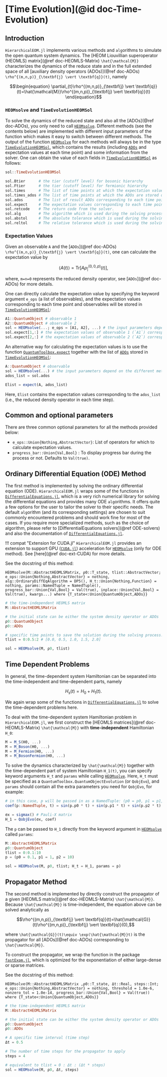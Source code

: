 # [Time Evolution](@id doc-Time-Evolution)
## Introduction
`HierarchicalEOM.jl` implements various methods and `alg`orithms to simulate the open quantum system dynamics. 
The [HEOM Liouvillian superoperator (HEOMLS) matrix](@ref doc-HEOMLS-Matrix) ``\hat{\mathcal{M}}`` characterizes the dynamics of the reduce state and in the full extended space of all [auxiliary density operators (ADOs)](@ref doc-ADOs) ``\rho^{(m,n,p)}_{\textbf{j} \vert \textbf{q}}(t)``, namely
```math
\begin{equation}
\partial_{t}\rho^{(m,n,p)}_{\textbf{j} \vert \textbf{q}}(t)=\hat{\mathcal{M}}\rho^{(m,n,p)}_{\textbf{j} \vert \textbf{q}}(t)
\end{equation}
```

### `HEOMsolve` and `TimeEvolutionHEOMSol`
To solve the dynamics of the reduced state and also all the [ADOs](@ref doc-ADOs), you only need to call [`HEOMsolve`](@ref). Different methods (see the contents below) are implemented with different input parameters of the function which makes it easy to switch between different methods. The output of the function [`HEOMsolve`](@ref) for each methods will always be in the type [`TimeEvolutionHEOMSol`](@ref), which contains the results (including [`ADOs`](@ref) and expectation values at each time point) and some information from the solver. One can obtain the value of each fields in [`TimeEvolutionHEOMSol`](@ref) as follows:

```julia
sol::TimeEvolutionHEOMSol

sol.Btier      # the tier (cutoff level) for bosonic hierarchy
sol.Ftier      # the tier (cutoff level) for fermionic hierarchy
sol.times      # The list of time points at which the expectation values are calculated during the evolution.
sol.times_ados # The list of time points at which the ADOs are stored during the evolution.
sol.ados       # The list of result ADOs corresponding to each time point in `times_ados`.
sol.expect     # The expectation values corresponding to each time point in `times`.
sol.retcode    # The return code from the solver.
sol.alg        # The algorithm which is used during the solving process.
sol.abstol     # The absolute tolerance which is used during the solving process.
sol.reltol     # The relative tolerance which is used during the solving process.
```

### Expectation Values
Given an observable ``A`` and the [`ADOs`](@ref doc-ADOs) ``\rho^{(m,n,p)}_{\textbf{j} \vert \textbf{q}}(t)``, one can calculate the expectation value by
```math
\langle A(t) \rangle = \textrm{Tr}\left[A \rho^{(0,0,p)}_{ \vert }(t)\right],
```
where, ``m=n=0`` represents the reduced density operator, see [`ADOs`](@ref doc-ADOs) for more details.

One can directly calculate the expectation value by specifying the keyword argument `e_ops` (a list of observables), and the expectation values corresponding to each time point and observables will be stored in [`TimeEvolutionHEOMSol`](@ref):
```julia
A1::QuantumObject # observable 1
A2::QuantumObject # observable 2
sol = HEOMsolve(...; e_ops = [A1, A2], ...) # the input parameters depend on the different methods you choose.
sol.expect[1,:] # the expectation values of observable 1 (`A1`) corresponding to each time point in `sol.times`
sol.expect[2,:] # the expectation values of observable 2 (`A2`) corresponding to each time point in `sol.times`
```

An alternative way for calculating the expectation values is to use the function [`QuantumToolbox.expect`](@ref) together with the list of [`ADOs`](@ref) stored in [`TimeEvolutionHEOMSol`](@ref):
```julia
A::QuantumObject # observable
sol = HEOMsolve(...) # the input parameters depend on the different methods you choose.
ados_list = sol.ados

Elist = expect(A, ados_list)
```
Here, `Elist` contains the expectation values corresponding to the `ados_list` (i.e., the reduced density operator in each time step).

## Common and optional parameters
There are three common optional parameters for all the methods provided below:
 - `e_ops::Union{Nothing,AbstractVector}`: List of operators for which to calculate expectation values.
 - `progress_bar::Union{Val,Bool}` : To display progress bar during the process or not. Defaults to `Val(true)`.

## Ordinary Differential Equation (ODE) Method
The first method is implemented by solving the ordinary differential equation (ODE). `HierarchicalEOM.jl` wraps some of the functions in [`DifferentialEquations.jl`](https://diffeq.sciml.ai/stable/), which is a very rich numerical library for solving the differential equations and provides many ODE `alg`orithms. It offers quite a few options for the user to tailor the solver to their specific needs. The default `alg`orithm (and its corresponding settings) are chosen to suit commonly encountered problems and should work fine for most of the cases. If you require more specialized methods, such as the choice of algorithm, please refer to [DifferentialEquations solvers](@ref ODE-solvers) and also the documentation of [`DifferentialEquations.jl`](https://diffeq.sciml.ai/stable/).

!!! compat "Extension for CUDA.jl"
    `HierarchicalEOM.jl` provides an extension to support GPU ([`CUDA.jl`](https://github.com/JuliaGPU/CUDA.jl)) acceleration for [`HEOMsolve`](@ref) (only for ODE method). See [here](@ref doc-ext-CUDA) for more details.

See the docstring of this method:  

```@docs
HEOMsolve(M::AbstractHEOMLSMatrix, ρ0::T_state, tlist::AbstractVector; e_ops::Union{Nothing,AbstractVector} = nothing, alg::OrdinaryDiffEqAlgorithm = DP5(), H_t::Union{Nothing,Function} = nothing, params::NamedTuple = NamedTuple(), progress_bar::Union{Val,Bool} = Val(true), inplace::Union{Val,Bool} = Val(true), kwargs...) where {T_state<:Union{QuantumObject,ADOs}}
```

```julia
# the time-independent HEOMLS matrix
M::AbstractHEOMLSMatrix  

# the initial state can be either the system density operator or ADOs
ρ0::QuantumObject
ρ0::ADOs

# specific time points to save the solution during the solving process.  
tlist = 0:0.5:2 # [0.0, 0.5, 1.0, 1.5, 2.0]

sol = HEOMsolve(M, ρ0, tlist)
```

## Time Dependent Problems
In general, the time-dependent system Hamiltonian can be separated into the time-independent and time-dependent parts, namely
```math
H_s (t) = H_0 + H_1(t).
```
We again wrap some of the functions in [`DifferentialEquations.jl`](https://diffeq.sciml.ai/stable/) to solve the time-dependent problems here.

To deal with the time-dependent system Hamiltonian problem in `HierarchicalEOM.jl`, we first construct the [HEOMLS matrices](@ref doc-HEOMLS-Matrix) ``\hat{\mathcal{M}}`` with **time-independent** Hamiltonian ``H_0``:

```julia
M = M_S(H0, ...)
M = M_Boson(H0, ...)
M = M_Fermion(H0, ...)
M = M_BosonFermion(H0, ...)
```

To solve the dynamics characterized by ``\hat{\mathcal{M}}`` together with the time-dependent part of system Hamiltonian ``H_1(t)``, you can specify keyword arguments `H_t` and `params` while calling [`HEOMsolve`](@ref). Here, `H_t` must be specified as a `QuantumToolbox.QuantumObjectEvolution` (or `QobjEvo`), and `params` should contain all the extra parameters you need for `QobjEvo`, for example:
```julia
# in this case, p will be passed in as a NamedTuple: (p0 = p0, p1 = p1, p2 = p2)
coef(p::NamedTuple, t) = sin(p.p0 * t) + sin(p.p1 * t) + sin(p.p2 * t)

σx = sigmax() # Pauli-X matrix
H_1 = QobjEvo(σx, coef)
```
The `p` can be passed to `H_1` directly from the keyword argument in [`HEOMsolve`](@ref) called `params`:
```julia
M::AbstractHEOMLSMatrix
ρ0::QuantumObject
tlist = 0:0.1:10
p = (p0 = 0.1, p1 = 1, p2 = 10)

sol = HEOMsolve(M, ρ0, tlist; H_t = H_1, params = p)
```

## Propagator Method
The second method is implemented by directly construct the propagator of a given [HEOMLS matrix](@ref doc-HEOMLS-Matrix) ``\hat{\mathcal{M}}``. Because ``\hat{\mathcal{M}}`` is time-independent, the equation above can be solved analytically as
```math
\rho^{(m,n,p)}_{\textbf{j} \vert \textbf{q}}(t)=\hat{\mathcal{G}}(t)\rho^{(m,n,p)}_{\textbf{j} \vert \textbf{q}}(0),
```
where ``\hat{\mathcal{G}}(t)\equiv \exp(\hat{\mathcal{M}}t)`` is the propagator for all [ADOs](@ref doc-ADOs) corresponding to ``\hat{\mathcal{M}}``.

To construct the propagator, we wrap the function in the package [`fastExpm.jl`](https://github.com/fmentink/FastExpm.jl), which is optimized for the exponentiation of either large-dense or sparse matrices.

See the docstring of this method:  

```@docs
HEOMsolve(M::AbstractHEOMLSMatrix ,ρ0::T_state, Δt::Real, steps::Int; e_ops::Union{Nothing,AbstractVector} = nothing, threshold = 1.0e-6, nonzero_tol = 1.0e-14, progress_bar::Union{Val,Bool} = Val(true)) where {T_state<:Union{QuantumObject,ADOs}}
```

```julia
# the time-independent HEOMLS matrix
M::AbstractHEOMLSMatrix  

# the initial state can be either the system density operator or ADOs
ρ0::QuantumObject
ρ0::ADOs

# A specific time interval (time step)
Δt = 0.5

# The number of time steps for the propagator to apply
steps = 4

# equivalent to tlist = 0 : Δt : (Δt * steps)
sol = HEOMsolve(M, ρ0, Δt, steps) 
```
